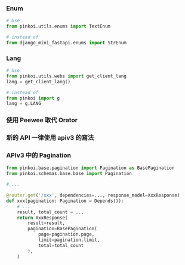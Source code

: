 ### Enum

```Python
# Use
from pinkoi.utils.enums import TextEnum

# instead of
from django_mini_fastapi.enums import StrEnum
```

### Lang

```Python
# Use
from pinkoi.utils.webs import get_client_lang
lang = get_client_lang()

# instead of
from pinkoi import g
lang = g.LANG
```

### 使用 Peewee 取代 Orator

### 新的 API 一律使用 apiv3 的寫法

### APIv3 中的 Pagination

```Python
from pinkoi.base.pagination import Pagination as BasePagination
from pinkoi.schemas.base.base import Pagination

# ...

@router.get('/xxx', dependencies=..., response_model=XxxResponse)
def xxx(pagination: Pagination = Depends()):
    # ...
    result, total_count = ...
    return XxxResponse(
        result=result,
        pagination=BasePagination(
            page=pagination.page,
            limit=pagination.limit,
            total=total_count
        ),
    )
```
